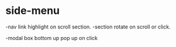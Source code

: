 # side-menu
-nav link highlight on scroll section. 
-section rotate on scroll or click. 

-modal box bottom up pop up on click 
